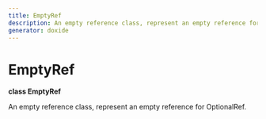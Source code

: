 ```yaml
---
title: EmptyRef
description: An empty reference class, represent an empty reference for OptionalRef. 
generator: doxide
---
```



# EmptyRef

**class EmptyRef**



An empty reference class, represent an empty reference for OptionalRef.
 




